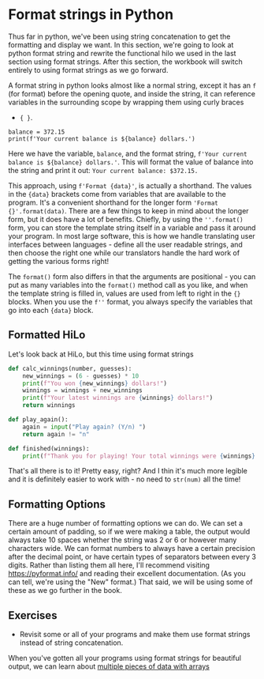# Format strings in Python

Thus far in python, we've been using string concatenation to get the formatting
and display we want. In this section, we're going to look at python format
string and rewrite the functional hilo we used in the last section using format
strings. After this section, the workbook will switch entirely to using format
strings as we go forward.

A format string in python looks almost like a normal string, except it has an
`f` (for format) before the opening quote, and inside the string, it can
reference variables in the surrounding scope by wrapping them using curly braces
- `{ }`.

```python3
balance = 372.15
print(f'Your current balance is ${balance} dollars.')
```

Here we have the variable, `balance`, and the format string,
`f'Your current balance is ${balance} dollars.'`. This will format the value of
balance into the string and print it out: `Your current balance: $372.15.`

This approach, using `f'Format {data}'`, is actually a shorthand. The values in
the `{data}` brackets come from variables that are available to the program.
It's a convenient shorthand for the longer form `'Format {}'.format(data)`.
There are a few things to keep in mind about the longer form, but it does have
a lot of benefits. Chiefly, by using the `''.format()` form, you can store the
template string itself in a variable and pass it around your program. In most
large software, this is how we handle translating user interfaces between
languages - define all the user readable strings, and then choose the right one
while our translators handle the hard work of getting the various forms right!

The `format()` form also differs in that the arguments are positional - you can
put as many variables into the `format()` method call as you like, and when the
template string is filled in, values are used from left to right in the `{}`
blocks. When you use the `f''` format, you always specify the variables that go
into each `{data}` block.

## Formatted HiLo

Let's look back at HiLo, but this time using format strings

```python
def calc_winnings(number, guesses):
    new_winnings = (6 - guesses) * 10
    print(f"You won {new_winnings} dollars!")
    winnings = winnings + new_winnings
    print(f"Your latest winnings are {winnings} dollars!")
    return winnings

def play_again():
    again = input("Play again? (Y/n) ")
    return again != "n"

def finished(winnings):
    print(f"Thank you for playing! Your total winnings were {winnings} dollars!")
```

That's all there is to it! Pretty easy, right? And I thin it's much more legible
and it is definitely easier to work with - no need to `str(num)` all the time!

## Formatting Options

There are a huge number of formatting options we can do. We can set a certain
amount of padding, so if we were making a table, the output would always take
10 spaces whether the string was 2 or 6 or however many characters wide. We can
format numbers to always have a certain precision after the decimal point, or
have certain types of separators between every 3 digits. Rather than listing
them all here, I'll recommend visiting https://pyformat.info/ and reading their
excellent documentation. (As you can tell, we're using the "New" format.) That
said, we will be using some of these as we go further in the book.

## Exercises

*   Revisit some or all of your programs and make them use format strings
    instead of string concatenation.

When you've gotten all your programs using format strings for beautiful output,
we can learn about [multiple pieces of data with arrays](../03_arrays/README.md)